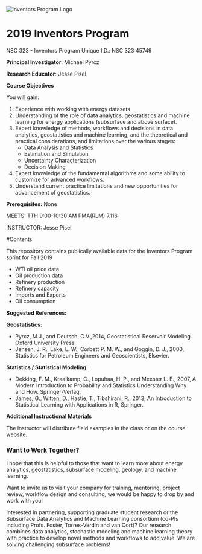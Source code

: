 ![Inventors Program Logo](https://github.com/jessepisel/inventors_sprint/blob/master/inventors.png)

# 2019 Inventors Program
NSC 323 - Inventors Program Unique I.D.: NSC 323 45749

**Principal Investigator**: Michael Pyrcz

**Research Educator**: Jesse Pisel

**Course Objectives**

You will gain:

1. Experience with working with energy datasets
2. Understanding of the role of data analytics, geostatistics and machine learning for energy applications (subsurface and above surface).
3. Expert knowledge of methods, workflows and decisions in data analytics, geostatistics and machine learning, and the theoretical and practical considerations, and limitations over the various stages:
    + Data Analysis and Statistics
    + Estimation and Simulation
    + Uncertainty Characterization
    + Decision Making
4. Expert knowledge of the fundamental algorithms and some ability to customize for advanced workflows.
5. Understand current practice limitations and new opportunities for advancement of geostatistics.

**Prerequisites:** None

MEETS: TTH 9:00-10:30 AM PMA(RLM) 7.116

INSTRUCTOR: Jesse Pisel

#Contents

This repository contains publically available data for the Inventors Program sprint for Fall 2019
+ WTI oil price data
+ Oil production data
+ Refinery production
+ Refinery capacity
+ Imports and Exports
+ Oil consumption


**Suggested References:** 

**Geostatistics:**

+ Pyrcz, M.J., and Deutsch, C.V.,2014, Geostatistical Reservoir Modeling. Oxford University Press. 
+ Jensen, J. R., Lake, L. W., Corbett P. M. W., and Goggin, D. J., 2000, Statistics for Petroleum Engineers and Geoscientists, Elsevier. 

**Statistics / Statistical Modeling:**

+ Dekking, F. M., Kraaikamp, C., Lopuhaa, H. P., and Meester L. E., 2007, A Modern Introduction to Probability and Statistics Understanding Why and How. Springer-Verlag. 
+ James, G., Witten, D., Hastie, T., Tibshirani, R., 2013, An Introduction to Statistical Learning with Applications in R, Springer. 

**Additional Instructional Materials**

The instructor will distribute field examples in the class or on the course website. 

### Want to Work Together?
I hope that this is helpful to those that want to learn more about energy analytics, geostatistics, subsurface modeling, geology, and machine learning.

Want to invite us to visit your company for training, mentoring, project review, workflow design and consulting, we would be happy to drop by and work with you!

Interested in partnering, supporting graduate student research or the Subsurface Data Analytics and Machine Learning consortium (co-PIs including Profs. Foster, Torres-Verdin and van Oort)? Our research combines data analytics, stochastic modeling and machine learning theory with practice to develop novel methods and workflows to add value. We are solving challenging subsurface problems!

